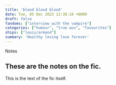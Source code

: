 ```yaml
---
title: 'blood blood blood'
date: Tue, 05 Dec 2023 13:38:10 +0000
draft: false
fandoms: ["interview with the vampire"]
categories: ["humour", "true wuv", "favourites"]
ships: ["louis/armand"]
summary: 'Healthy loving love forever'
---
```


Notes

These are the notes on the fic.
---------

This is the text of the fic itself. 

